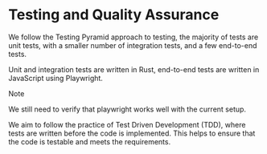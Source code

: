# Testing and Quality Assurance

We follow the Testing Pyramid approach to testing,
the majority of tests are unit tests,
with a smaller number of integration tests,
and a few end-to-end tests.

Unit and integration tests are written in Rust,
end-to-end tests are written in JavaScript using Playwright.

> [!note]
> We still need to verify that playwright works well with the current setup.

We aim to follow the practice of Test Driven Development (TDD),
where tests are written before the code is implemented.
This helps to ensure that the code is testable and meets the requirements.
